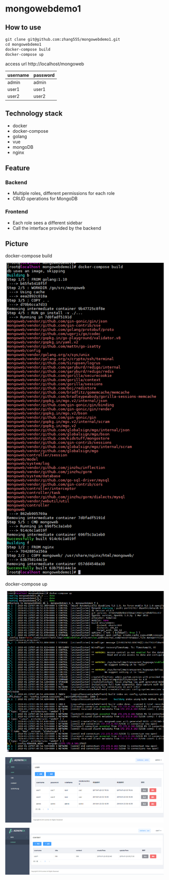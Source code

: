 # mongowebdemo1

## How to use
```
git clone git@github.com:zhang555/mongowebdemo1.git
cd mongowebdemo1
docker-compose build
docker-compose up
```

access url http://localhost/mongoweb

username | password
---      |---
admin | admin
user1 | user1
user2 | user2


## Technology stack
* docker
* docker-compose
* golang
* vue
* mongoDB
* nginx



## Feature

### Backend
* Multiple roles, different permissions for each role
* CRUD operations for MongoDB



### Frontend
* Each role sees a different sidebar
* Call the interface provided by the backend

## Picture

docker-compose build

![](https://github.com/zhang555/mongowebdemo1/blob/master/picture/docker-compose%20build.png)

docker-compose up

![](https://github.com/zhang555/mongowebdemo1/blob/master/picture/docker-compose%20up.png)

![](https://github.com/zhang555/mongowebdemo1/blob/master/picture/admin.png)

![](https://github.com/zhang555/mongowebdemo1/blob/master/picture/user1.png)



